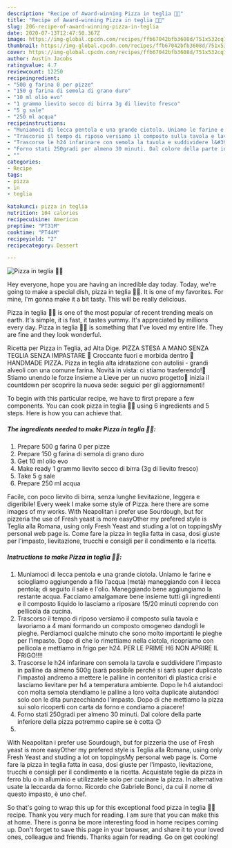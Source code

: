 ```yaml
---
description: "Recipe of Award-winning Pizza in teglia 🍕🍕"
title: "Recipe of Award-winning Pizza in teglia 🍕🍕"
slug: 206-recipe-of-award-winning-pizza-in-teglia
date: 2020-07-13T12:47:50.367Z
image: https://img-global.cpcdn.com/recipes/ffb67042bfb3608d/751x532cq70/pizza-in-teglia-🍕🍕-recipe-main-photo.jpg
thumbnail: https://img-global.cpcdn.com/recipes/ffb67042bfb3608d/751x532cq70/pizza-in-teglia-🍕🍕-recipe-main-photo.jpg
cover: https://img-global.cpcdn.com/recipes/ffb67042bfb3608d/751x532cq70/pizza-in-teglia-🍕🍕-recipe-main-photo.jpg
author: Austin Jacobs
ratingvalue: 4.7
reviewcount: 12250
recipeingredient:
- "500 g farina 0 per pizze"
- "150 g farina di semola di grano duro"
- "10 ml olio evo"
- "1 grammo lievito secco di birra 3g di lievito fresco"
- "5 g sale"
- "250 ml acqua"
recipeinstructions:
- "Muniamoci di lecca pentola e una grande ciotola. Uniamo le farine e sciogliamo aggiungendo a filo l&#39;acqua (metà) maneggiando con il lecca pentola; di seguito il sale e l&#39;olio. Maneggiando bene aggiungiamo la restante acqua. Facciamo amalgamare bene insieme tutti gli ingredienti e il composto liquido lo lasciamo a riposare 15/20 minuti coprendo con pellicola da cucina."
- "Trascorso il tempo di riposo versiamo il composto sulla tavola e lavoriamo a 4 mani formando un composto omogeneo dandogli le pieghe. Perdiamoci qualche minuto che sono molto importanti le pieghe per l&#39;impasto. Dopo di che lo rimettiamo nella ciotola, ricopriamo con pellicola e mettiamo in frigo per h24. PER LE PRIME H6 NON APRIRE IL FRIGO!!!!"
- "Trascorse le h24 infarinare con semola la tavola e suddividere l&#39;impasto in palline da almeno 500g (sarà possibile perché si sarà super duplicato l&#39;impasto) andremo a mettere le palline in contenitori di plastica crisi e lasciamo lievitare per h4 a temperatura ambiente. Dopo le h4 aiutandoci con molta semola stendiamo le palline a loro volta duplicate aiutandoci solo con le dita punzecchiando l&#39;impasto. Dopo di che mettiamo la pizza sui solo ricoperti con carta da forno e condiamo a piacere!"
- "Forno stati 250gradi per almeno 30 minuti. Dal colore della parte inferiore della pizza potremmo capire se è cotta 😉"
- ""
categories:
- Recipe
tags:
- pizza
- in
- teglia

katakunci: pizza in teglia 
nutrition: 104 calories
recipecuisine: American
preptime: "PT31M"
cooktime: "PT44M"
recipeyield: "2"
recipecategory: Dessert

---
```



![Pizza in teglia 🍕🍕](https://img-global.cpcdn.com/recipes/ffb67042bfb3608d/751x532cq70/pizza-in-teglia-🍕🍕-recipe-main-photo.jpg)

Hey everyone, hope you are having an incredible day today. Today, we're going to make a special dish, pizza in teglia 🍕🍕. It is one of my favorites. For mine, I'm gonna make it a bit tasty. This will be really delicious.

Pizza in teglia 🍕🍕 is one of the most popular of recent trending meals on earth. It's simple, it is fast, it tastes yummy. It's appreciated by millions every day. Pizza in teglia 🍕🍕 is something that I've loved my entire life. They are fine and they look wonderful.

Ricetta per Pizza in Teglia, ad Alta Dige. PIZZA STESA A MANO SENZA TEGLIA SENZA IMPASTARE 🍕 Croccante fuori e morbida dentro 🍕HANDMADE PIZZA. Pizza in teglia alta idratazione con autolisi - grandi alveoli con una comune farina. Novità in vista: ci stiamo trasferendo!🚛 Stiamo unendo le forze insieme a Lieve per un nuovo progetto🍕 inizia il countdown per scoprire la nuova sede: seguici per gli aggiornamenti!


To begin with this particular recipe, we have to first prepare a few components. You can cook pizza in teglia 🍕🍕 using 6 ingredients and 5 steps. Here is how you can achieve that.

<!--inarticleads1-->

##### The ingredients needed to make Pizza in teglia 🍕🍕:

1. Prepare 500 g farina 0 per pizze
1. Prepare 150 g farina di semola di grano duro
1. Get 10 ml olio evo
1. Make ready 1 grammo lievito secco di birra (3g di lievito fresco)
1. Take 5 g sale
1. Prepare 250 ml acqua


Facile, con poco lievito di birra, senza lunghe lievitazione, leggera e digeribile! Every week I make some style of Pizza. here there are some images of my works. With Neapolitan i prefer use Sourdough, but for pizzeria the use of Fresh yeast is more easyOther my prefered style is Teglia alla Romana, using only Fresh Yeast and studing a lot on toppingsMy personal web page is. Come fare la pizza in teglia fatta in casa, dosi giuste per l&#39;impasto, lievitazione, trucchi e consigli per il condimento e la ricetta. 

<!--inarticleads2-->

##### Instructions to make Pizza in teglia 🍕🍕:

1. Muniamoci di lecca pentola e una grande ciotola. Uniamo le farine e sciogliamo aggiungendo a filo l&#39;acqua (metà) maneggiando con il lecca pentola; di seguito il sale e l&#39;olio. Maneggiando bene aggiungiamo la restante acqua. Facciamo amalgamare bene insieme tutti gli ingredienti e il composto liquido lo lasciamo a riposare 15/20 minuti coprendo con pellicola da cucina.
1. Trascorso il tempo di riposo versiamo il composto sulla tavola e lavoriamo a 4 mani formando un composto omogeneo dandogli le pieghe. Perdiamoci qualche minuto che sono molto importanti le pieghe per l&#39;impasto. Dopo di che lo rimettiamo nella ciotola, ricopriamo con pellicola e mettiamo in frigo per h24. PER LE PRIME H6 NON APRIRE IL FRIGO!!!!
1. Trascorse le h24 infarinare con semola la tavola e suddividere l&#39;impasto in palline da almeno 500g (sarà possibile perché si sarà super duplicato l&#39;impasto) andremo a mettere le palline in contenitori di plastica crisi e lasciamo lievitare per h4 a temperatura ambiente. Dopo le h4 aiutandoci con molta semola stendiamo le palline a loro volta duplicate aiutandoci solo con le dita punzecchiando l&#39;impasto. Dopo di che mettiamo la pizza sui solo ricoperti con carta da forno e condiamo a piacere!
1. Forno stati 250gradi per almeno 30 minuti. Dal colore della parte inferiore della pizza potremmo capire se è cotta 😉
1. 


With Neapolitan i prefer use Sourdough, but for pizzeria the use of Fresh yeast is more easyOther my prefered style is Teglia alla Romana, using only Fresh Yeast and studing a lot on toppingsMy personal web page is. Come fare la pizza in teglia fatta in casa, dosi giuste per l&#39;impasto, lievitazione, trucchi e consigli per il condimento e la ricetta. Acquistate teglie da pizza in ferro blu o in alluminio e utilizzatele solo per cucinare la pizza. In alternativa usate la leccarda da forno. Ricordo che Gabriele Bonci, da cui il nome di questo impasto, è uno chef. 

So that's going to wrap this up for this exceptional food pizza in teglia 🍕🍕 recipe. Thank you very much for reading. I am sure that you can make this at home. There is gonna be more interesting food in home recipes coming up. Don't forget to save this page in your browser, and share it to your loved ones, colleague and friends. Thanks again for reading. Go on get cooking!
